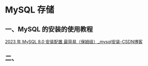 # MySQL 存储



## 一、MySQL 的安装的使用教程

[2023 年 MySQL 8.0 安装配置 最简易（保姆级）_mysql安装-CSDN博客](https://blog.csdn.net/m0_52559040/article/details/121843945)



## 二、
